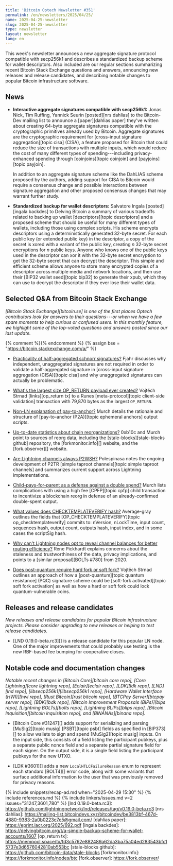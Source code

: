 ```yaml
---
title: 'Bitcoin Optech Newsletter #351'
permalink: /en/newsletters/2025/04/25/
name: 2025-04-25-newsletter
slug: 2025-04-25-newsletter
type: newsletter
layout: newsletter
lang: en
---
```

This week's newsletter announces a new aggregate signature protocol
compatible with secp256k1 and describes a standardized backup scheme for
wallet descriptors.  Also included are our regular sections summarizing
recent Bitcoin Stack Exchange questions and answers, announcing new
releases and release candidates, and describing notable changes to
popular Bitcoin infrastructure software.

## News

- **Interactive aggregate signatures compatible with secp256k1:** Jonas
  Nick, Tim Ruffing, Yannick Seurin [posted][nrs dahlias] to the
  Bitcoin-Dev mailing list to announce a [paper][dahlias paper] they've
  written about creating 64-byte aggregate signatures compatible with
  the cryptographic primitives already used by Bitcoin.  Aggregate
  signatures are the cryptographic requirement for [cross-input
  signature aggregation][topic cisa] (CISA), a feature proposed for
  Bitcoin that could reduce the size of transactions with multiple
  inputs, which would reduce the cost of many different types of
  spending---including privacy-enhanced spending through
  [coinjoins][topic coinjoin] and [payjoins][topic payjoin].

  In addition to an aggregate signature scheme like the DahLIAS scheme proposed
  by the authors, adding support for CISA to Bitcoin would require a
  consensus change and possible interactions between signature
  aggregation and other proposed consensus changes that may warrant further
  study.

- **Standardized backup for wallet descriptors:** Salvatore Ingala
  [posted][ingala backdes] to Delving Bitcoin a summary of various
  tradeoffs related to backing up wallet [descriptors][topic
  descriptors] and a proposed scheme that should be useful for many
  different types of wallets, including those using complex scripts.
  His scheme encrypts descriptors using a deterministically generated
  32-byte secret.  For each public key (or extended public key) in the
  descriptor, a copy of the secret is xored with a variant of the public
  key, creating _n_ 32-byte secret encryptions for _n_ public keys.
  Anyone who knows one of the public keys used in the descriptor can xor
  it with the 32-byte secret encryption to get the 32-byte secret that
  can decrypt the descriptor.  This simple and efficient scheme allows
  anyone to store many encrypted copies of a descriptor across multiple
  media and network locations, and then use their [BIP32 wallet
  seed][topic bip32] to generate their xpub, which they can use to
  decrypt the descriptor if they ever lose their wallet data.

## Selected Q&A from Bitcoin Stack Exchange

*[Bitcoin Stack Exchange][bitcoin.se] is one of the first places Optech
contributors look for answers to their questions---or when we have a
few spare moments to help curious or confused users.  In
this monthly feature, we highlight some of the top-voted questions and
answers posted since our last update.*

{% comment %}<!-- https://bitcoin.stackexchange.com/search?tab=votes&q=created%3a1m..%20is%3aanswer -->{% endcomment %}
{% assign bse = "https://bitcoin.stackexchange.com/a/" %}

- [Practicality of half-aggregated schnorr signatures?]({{bse}}125982)
  Fjahr discusses why independent, unaggregated signatures are not required in order to
  validate a half-aggregated signature in [cross-input signature aggregation
  (CISA)][topic cisa] and why unaggregated signatures can actually be problematic.

- [What's the largest size OP_RETURN payload ever created?]({{bse}}126131)
  Vojtěch Strnad [links][op_return tx] to a Runes [meta-protocol][topic
  client-side validation] transaction with 79,870 bytes as the largest
  `OP_RETURN`.

- [Non-LN explanation of pay-to-anchor?]({{bse}}126098)
  Murch details the rationale and structure of [pay-to-anchor (P2A)][topic
  ephemeral anchors] output scripts.

- [Up-to-date statistics about chain reorganizations?]({{bse}}126019)
  0xb10c and Murch point to sources of reorg data, including the
  [stale-blocks][stale-blocks github] repository, the [forkmonitor.info][] website,
  and the [fork.observer][] website.

- [Are Lightning channels always P2WSH?]({{bse}}125967)
  Polespinasa notes the ongoing development of P2TR [simple taproot channels][topic
  simple taproot channels] and summarizes current support across Lightning implementations.

- [Child-pays-for-parent as a defense against a double spend?]({{bse}}126056)
  Murch lists complications with using a high fee [CPFP][topic cpfp] child
  transaction to incentivize a blockchain reorg in defense of an
  already-confirmed double-spent output.

- [What values does CHECKTEMPLATEVERIFY hash?]({{bse}}126133)
  Average-gray outlines the fields that [OP_CHECKTEMPLATEVERIFY][topic
  op_checktemplateverify] commits to: nVersion, nLockTime, input count,
  sequences hash, output count, outputs hash, input index, and in some cases the
  scriptSig hash.

- [Why can't Lightning nodes opt to reveal channel balances for better routing efficiency?]({{bse}}125985)
  Rene Pickhardt explains concerns about the staleness and trustworthiness of
  the data, privacy implications, and points to a [similar proposal][BOLTs #780] from 2020.

- [Does post-quantum require hard fork or soft fork?]({{bse}}126122)
  Vojtěch Strnad outlines an approach of how a [post-quantum][topic quantum
  resistance] (PQC) signature scheme could be [soft-fork activated][topic soft
  fork activation] as well as how a hard or soft fork could lock
  quantum-vulnerable coins.

## Releases and release candidates

_New releases and release candidates for popular Bitcoin infrastructure
projects.  Please consider upgrading to new releases or helping to test
release candidates._

- [LND 0.19.0-beta.rc3][] is a release candidate for this popular LN
  node.  One of the major improvements that could probably use testing
  is the new RBF-based fee bumping for cooperative closes.

## Notable code and documentation changes

_Notable recent changes in [Bitcoin Core][bitcoin core repo], [Core
Lightning][core lightning repo], [Eclair][eclair repo], [LDK][ldk repo],
[LND][lnd repo], [libsecp256k1][libsecp256k1 repo], [Hardware Wallet
Interface (HWI)][hwi repo], [Rust Bitcoin][rust bitcoin repo], [BTCPay
Server][btcpay server repo], [BDK][bdk repo], [Bitcoin Improvement
Proposals (BIPs)][bips repo], [Lightning BOLTs][bolts repo],
[Lightning BLIPs][blips repo], [Bitcoin Inquisition][bitcoin inquisition
repo], and [BINANAs][binana repo]._

- [Bitcoin Core #31247][] adds support for serializing and parsing
  [MuSig2][topic musig] [PSBT][topic psbt] fields as specified in [BIP373][] to
  allow wallets to sign and spend [MuSig2][topic musig] inputs. On the input
  side, this consists of a field listing the participant pubkeys, plus a
  separate public nonce field and a separate partial signature field for each
  signer. On the output side, it is a single field listing the participant
  pubkeys for the new UTXO.

- [LDK #3601][] adds a new `LocalHTLCFailureReason` enum to represent each
  standard [BOLT4][] error code, along with some variants that surface
  additional information to the user that was previously removed for privacy
  reasons.

{% include snippets/recap-ad.md when="2025-04-29 15:30" %}
{% include references.md %}
{% include linkers/issues.md v=2 issues="31247,3601,780" %}
[lnd 0.19.0-beta.rc3]: https://github.com/lightningnetwork/lnd/releases/tag/v0.19.0-beta.rc3
[nrs dahlias]: https://mailing-list.bitcoindevs.xyz/bitcoindev/be3813bf-467d-4880-9383-2a0b0223e7e5@gmail.com/
[dahlias paper]: https://eprint.iacr.org/2025/692.pdf
[ingala backdes]: https://delvingbitcoin.org/t/a-simple-backup-scheme-for-wallet-accounts/1607
[op_return tx]: https://mempool.space/tx/fd3c5762e882489a62da3ba75a04ed283543bfc15737e3d6576042810ab553bc
[stale-blocks github]: https://github.com/bitcoin-data/stale-blocks
[forkmonitor.info]: https://forkmonitor.info/nodes/btc
[fork.observer]: https://fork.observer/
